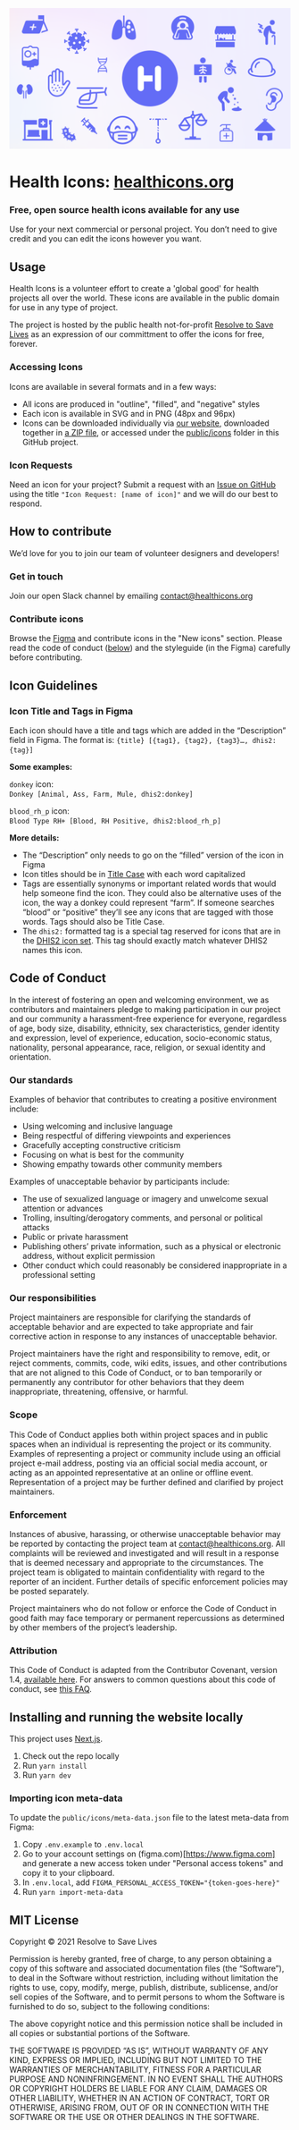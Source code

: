 ![Health Icons Promo Graphic](https://github.com/resolvetosavelives/healthicons/blob/main/public/og_image.png?raw=true)

# Health Icons: [healthicons.org](https://healthicons.org)

### Free, open source health icons available for any use

Use for your next commercial or personal project. You don’t need to give credit and you can edit the icons however you want.

## Usage

Health Icons is a volunteer effort to create a 'global good' for health projects all over the world. These icons are available in the public domain for use in any type of project.

The project is hosted by the public health not-for-profit [Resolve to Save Lives](https://resolvetosavelives.org) as an expression of our committment to offer the icons for free, forever.

### Accessing Icons

Icons are available in several formats and in a few ways:

- All icons are produced in "outline", "filled", and "negative" styles
- Each icon is available in SVG and in PNG (48px and 96px)
- Icons can be downloaded individually via [our website](https://healthicons.org), downloaded together in [a ZIP file](https://healthicons.org/icons.zip), or accessed under the [public/icons](https://github.com/resolvetosavelives/healthicons/tree/main/public/icons) folder in this GitHub project.

### Icon Requests

Need an icon for your project? Submit a request with an [Issue on GitHub](https://github.com/resolvetosavelives/healthicons/issues/new?assignees=&labels=icon+request&template=icon-request.md&title=Icon+Request%3A+%5Bname+of+icon%5D) using the title `"Icon Request: [name of icon]"` and we will do our best to respond.

## How to contribute

We’d love for you to join our team of volunteer designers and developers!

### Get in touch

Join our open Slack channel by emailing [contact@healthicons.org](mailto:contact@healthicons.org)

### Contribute icons

Browse the [Figma](https://www.figma.com/file/mbsBVYXECIOl5E0kkGAiC2/?node-id=978%3A3) and contribute icons in the "New icons" section. Please read the code of conduct ([below](https://github.com/resolvetosavelives/healthicons#code-of-conduct)) and the styleguide (in the Figma) carefully before contributing.

## Icon Guidelines

### Icon Title and Tags in Figma

Each icon should have a title and tags which are added in the “Description” field in Figma. The format is:
`{title} [{tag1}, {tag2}, {tag3}…, dhis2:{tag}]`

**Some examples:**

`donkey` icon:  
`Donkey [Animal, Ass, Farm, Mule, dhis2:donkey]`

`blood_rh_p` icon:  
`Blood Type RH+ [Blood, RH Positive, dhis2:blood_rh_p]`

**More details:**

- The “Description” only needs to go on the “filled” version of the icon in Figma
- Icon titles should be in [Title Case](https://apastyle.apa.org/style-grammar-guidelines/capitalization/title-case) with each word capitalized
- Tags are essentially synonyms or important related words that would help someone find the icon. They could also be alternative uses of the icon, the way a donkey could represent “farm”. If someone searches “blood” or “positive” they’ll see any icons that are tagged with those words. Tags should also be Title Case.
- The `dhis2:` formatted tag is a special tag reserved for icons that are in the [DHIS2 icon set](https://github.com/dhis2/dhis2-icons). This tag should exactly match whatever DHIS2 names this icon.

## Code of Conduct

In the interest of fostering an open and welcoming environment, we as contributors and maintainers pledge to making participation in our project and our community a harassment-free experience for everyone, regardless of age, body size, disability, ethnicity, sex characteristics, gender identity and expression, level of experience, education, socio-economic status, nationality, personal appearance, race, religion, or sexual identity and orientation.

### Our standards

Examples of behavior that contributes to creating a positive environment include:

- Using welcoming and inclusive language
- Being respectful of differing viewpoints and experiences
- Gracefully accepting constructive criticism
- Focusing on what is best for the community
- Showing empathy towards other community members

Examples of unacceptable behavior by participants include:

- The use of sexualized language or imagery and unwelcome sexual attention or advances
- Trolling, insulting/derogatory comments, and personal or political attacks
- Public or private harassment
- Publishing others’ private information, such as a physical or electronic address, without explicit permission
- Other conduct which could reasonably be considered inappropriate in a professional setting

### Our responsibilities

Project maintainers are responsible for clarifying the standards of acceptable behavior and are expected to take appropriate and fair corrective action in response to any instances of unacceptable behavior.

Project maintainers have the right and responsibility to remove, edit, or reject comments, commits, code, wiki edits, issues, and other contributions that are not aligned to this Code of Conduct, or to ban temporarily or permanently any contributor for other behaviors that they deem inappropriate, threatening, offensive, or harmful.

### Scope

This Code of Conduct applies both within project spaces and in public spaces when an individual is representing the project or its community. Examples of representing a project or community include using an official project e-mail address, posting via an official social media account, or acting as an appointed representative at an online or offline event. Representation of a project may be further defined and clarified by project maintainers.

### Enforcement

Instances of abusive, harassing, or otherwise unacceptable behavior may be reported by contacting the project team at [contact@healthicons.org](mailto:contact@healthicons.org). All complaints will be reviewed and investigated and will result in a response that is deemed necessary and appropriate to the circumstances. The project team is obligated to maintain confidentiality with regard to the reporter of an incident. Further details of specific enforcement policies may be posted separately.

Project maintainers who do not follow or enforce the Code of Conduct in good faith may face temporary or permanent repercussions as determined by other members of the project’s leadership.

### Attribution

This Code of Conduct is adapted from the Contributor Covenant, version 1.4, [available here](https://www.contributor-covenant.org/version/1/4/code-of-conduct.html). For answers to common questions about this code of conduct, see [this FAQ](https://www.contributor-covenant.org/faq).

## Installing and running the website locally

This project uses [Next.js](https://nextjs.org).

1. Check out the repo locally
2. Run `yarn install`
3. Run `yarn dev`

### Importing icon meta-data

To update the `public/icons/meta-data.json` file to the latest meta-data from Figma:

1. Copy `.env.example` to `.env.local`
2. Go to your account settings on (figma.com)[https://www.figma.com] and generate a new access token under "Personal access tokens" and copy it to your clipboard.
3. In `.env.local`, add `FIGMA_PERSONAL_ACCESS_TOKEN="{token-goes-here}"`
4. Run `yarn import-meta-data`

## MIT License

Copyright © 2021 Resolve to Save Lives

Permission is hereby granted, free of charge, to any person obtaining a copy of this software and associated documentation files (the “Software”), to deal in the Software without restriction, including without limitation the rights to use, copy, modify, merge, publish, distribute, sublicense, and/or sell copies of the Software, and to permit persons to whom the Software is furnished to do so, subject to the following conditions:

The above copyright notice and this permission notice shall be included in all copies or substantial portions of the Software.

THE SOFTWARE IS PROVIDED “AS IS”, WITHOUT WARRANTY OF ANY KIND, EXPRESS OR IMPLIED, INCLUDING BUT NOT LIMITED TO THE WARRANTIES OF MERCHANTABILITY, FITNESS FOR A PARTICULAR PURPOSE AND NONINFRINGEMENT. IN NO EVENT SHALL THE AUTHORS OR COPYRIGHT HOLDERS BE LIABLE FOR ANY CLAIM, DAMAGES OR OTHER LIABILITY, WHETHER IN AN ACTION OF CONTRACT, TORT OR OTHERWISE, ARISING FROM, OUT OF OR IN CONNECTION WITH THE SOFTWARE OR THE USE OR OTHER DEALINGS IN THE SOFTWARE.
